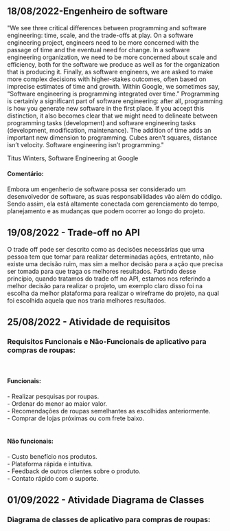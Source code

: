 ## 18/08/2022-Engenheiro de software
"We see three critical differences between programming and software engineering: time, scale, and the trade-offs at play. On a software engineering project, engineers need to be more concerned with the passage of time and the eventual need for change. In a software engineering organization, we need to be more concerned about scale and efficiency, both for the software we produce as well as for the organization that is producing it. Finally, as software engineers, we are asked to make more complex decisions with higher-stakes outcomes, often based on imprecise estimates of time and growth. Within Google, we sometimes say, “Software engineering is programming integrated over time.” Programming is certainly a significant part of software engineering: after all, programming is how you generate new software in the first place. If you accept this distinction, it also becomes clear that we might need to delineate between programming tasks (development) and software engineering tasks (development, modification, maintenance). The addition of time adds an important new dimension to programming. Cubes aren’t squares, distance isn’t velocity. Software engineering isn’t programming."

Titus Winters, Software Engineering at Google

<h4>Comentário: </h4>
Embora um engenherio de software possa ser considerado um desenvolvedor de software, as suas responsabilidades vão além do código. Sendo assim, ela está altamente conectada com gerenciamento do tempo, planejamento e as mudanças que podem ocorrer ao longo do projeto. <br>
 
## 19/08/2022 - Trade-off no API
O trade off pode ser descrito como as decisões necessárias que uma pessoa tem que tomar para realizar determinadas ações, entretanto, não existe uma decisão ruim, mas sim a melhor decisão para a ação que precisa ser tomada para que traga os melhores resultados. Partindo desse princípio, quando tratamos do trade off no API, estamos nos referindo a melhor decisão para realizar o projeto, um exemplo claro disso foi na escolha da melhor plataforma para realizar o wireframe do projeto, na qual foi escolhida aquela que nos traria melhores resultados.

## 25/08/2022 - Atividade de requisitos
<h3>Requisitos Funcionais e Não-Funcionais de aplicativo para compras de roupas: </h3>
<br>
<h4>Funcionais:</h4> 
- Realizar pesquisas por roupas. <br>
- Ordenar do menor ao maior valor. <br>
- Recomendações de roupas semelhantes as escolhidas anteriormente. <br>
- Comprar de lojas próximas ou com frete baixo. <br>
<br>
<h4>Não funcionais:</h4> 
- Custo benefício nos produtos. <br>
- Plataforma rápida e intuitiva. <br>
- Feedback de outros clientes sobre o produto. <br>
- Contato rápido com o suporte. <br>

## 01/09/2022 - Atividade Diagrama de Classes
<h3>Diagrama de classes de aplicativo para compras de roupas: </h3>
